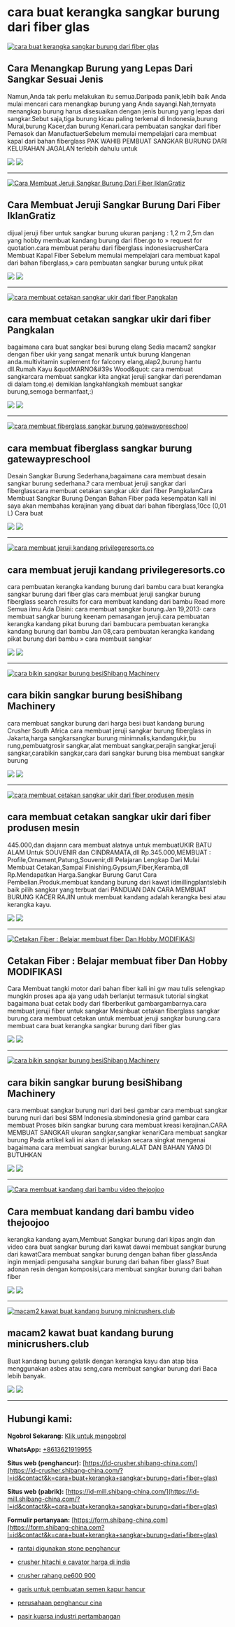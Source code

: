 # cara buat kerangka sangkar burung dari fiber glas

<a href="https://swt.shibang-china.com/?l=id&img&k=cara+buat+kerangka+sangkar+burung+dari+fiber+glas" target="_blank">![cara buat kerangka sangkar burung dari fiber glas](http://static.shibang-china.com/all-800x300/69.jpg)</a>

## Cara Menangkap Burung yang Lepas Dari Sangkar Sesuai Jenis
Namun,Anda tak perlu melakukan itu semua.Daripada panik,lebih baik Anda mulai mencari cara menangkap burung yang Anda sayangi.Nah,ternyata menangkap burung harus disesuaikan dengan jenis burung yang lepas dari sangkar.Sebut saja,tiga burung kicau paling terkenal di Indonesia,burung Murai,burung Kacer,dan burung Kenari.cara pembuatan sangkar dari fiber Pemasok dan ManufactuerSebelum memulai mempelajari cara membuat kapal dari bahan fiberglass PAK WAHIB PEMBUAT SANGKAR BURUNG DARI KELURAHAN JAGALAN terlebih dahulu untuk


<a href="https://whatsapp.shibangsoft.com/WhatsApp.php" target="_blank" title="WhatsApp">![](http://static.shibang-china.com/icon/whatsapp.png)</a> <a href="https://swt.shibang-china.com/?l=id&icon&k=cara+buat+kerangka+sangkar+burung+dari+fiber+glas" target="_blank">![](http://static.shibang-china.com/icon/chat-id.png)</a>

---

<a href="https://swt.shibang-china.com/?l=id&img&k=cara+buat+kerangka+sangkar+burung+dari+fiber+glas" target="_blank">![Cara Membuat Jeruji Sangkar Burung Dari Fiber IklanGratiz](http://static.shibang-china.com/all-800x300/1401.jpg)</a>

## Cara Membuat Jeruji Sangkar Burung Dari Fiber IklanGratiz
dijual jeruji fiber untuk sangkar burung ukuran panjang : 1,2 m 2,5m dan yang hobby membuat kandang burung dari fiber.go to » request for quotation.cara membuat perahu dari fiberglass indonesiacrusherCara Membuat Kapal Fiber Sebelum memulai mempelajari cara membuat kapal dari bahan fiberglass,» cara pembuatan sangkar burung untuk pikat


<a href="https://whatsapp.shibangsoft.com/WhatsApp.php" target="_blank" title="WhatsApp">![](http://static.shibang-china.com/icon/whatsapp.png)</a> <a href="https://swt.shibang-china.com/?l=id&icon&k=cara+buat+kerangka+sangkar+burung+dari+fiber+glas" target="_blank">![](http://static.shibang-china.com/icon/chat-id.png)</a>

---

<a href="https://swt.shibang-china.com/?l=id&img&k=cara+buat+kerangka+sangkar+burung+dari+fiber+glas" target="_blank">![cara membuat cetakan sangkar ukir dari fiber Pangkalan](http://static.shibang-china.com/all-800x300/1384.jpg)</a>

## cara membuat cetakan sangkar ukir dari fiber Pangkalan
bagaimana cara buat sangkar besi burung elang Sedia macam2 sangkar dengan fiber ukir yang sangat menarik untuk burung klangenan anda.multivitamin suplement for falconry elang,alap2,burung hantu dll.Rumah Kayu &quotMARNO&#39s Wood&quot: cara membuat sangkarcara membuat sangkar kita angkat jeruji sangkar dari perendaman di dalam tong.e) demikian langkahlangkah membuat sangkar burung,semoga bermanfaat,:)


<a href="https://whatsapp.shibangsoft.com/WhatsApp.php" target="_blank" title="WhatsApp">![](http://static.shibang-china.com/icon/whatsapp.png)</a> <a href="https://swt.shibang-china.com/?l=id&icon&k=cara+buat+kerangka+sangkar+burung+dari+fiber+glas" target="_blank">![](http://static.shibang-china.com/icon/chat-id.png)</a>

---

<a href="https://swt.shibang-china.com/?l=id&img&k=cara+buat+kerangka+sangkar+burung+dari+fiber+glas" target="_blank">![cara membuat fiberglass sangkar burung gatewaypreschool](http://static.shibang-china.com/all-800x300/521.jpg)</a>

## cara membuat fiberglass sangkar burung gatewaypreschool
Desain Sangkar Burung Sederhana,bagaimana cara membuat desain sangkar burung sederhana.? cara membuat jeruji sangkar dari fiberglasscara membuat cetakan sangkar ukir dari fiber PangkalanCara Membuat Sangkar Burung Dengan Bahan Fiber pada kesempatan kali ini saya akan membahas kerajinan yang dibuat dari bahan fiberglass,10cc (0,01 L) Cara buat


<a href="https://whatsapp.shibangsoft.com/WhatsApp.php" target="_blank" title="WhatsApp">![](http://static.shibang-china.com/icon/whatsapp.png)</a> <a href="https://swt.shibang-china.com/?l=id&icon&k=cara+buat+kerangka+sangkar+burung+dari+fiber+glas" target="_blank">![](http://static.shibang-china.com/icon/chat-id.png)</a>

---

<a href="https://swt.shibang-china.com/?l=id&img&k=cara+buat+kerangka+sangkar+burung+dari+fiber+glas" target="_blank">![cara membuat jeruji kandang privilegeresorts.co](http://static.shibang-china.com/all-800x300/1017.jpg)</a>

## cara membuat jeruji kandang privilegeresorts.co
cara pembuatan kerangka kandang burung dari bambu cara buat kerangka sangkar burung dari fiber glas cara membuat jeruji sangkar burung fiberglass search results for cara membuat kandang dari bambu Read more Semua ilmu Ada Disini: cara membuat sangkar burung.Jan 19,2013· cara membuat sangkar burung keenam pemasangan jeruji.cara pembuatan kerangka kandang pikat burung dari bambucara pembuatan kerangka kandang burung dari bambu Jan 08,cara pembuatan kerangka kandang pikat burung dari bambu » cara membuat sangkar


<a href="https://whatsapp.shibangsoft.com/WhatsApp.php" target="_blank" title="WhatsApp">![](http://static.shibang-china.com/icon/whatsapp.png)</a> <a href="https://swt.shibang-china.com/?l=id&icon&k=cara+buat+kerangka+sangkar+burung+dari+fiber+glas" target="_blank">![](http://static.shibang-china.com/icon/chat-id.png)</a>

---

<a href="https://swt.shibang-china.com/?l=id&img&k=cara+buat+kerangka+sangkar+burung+dari+fiber+glas" target="_blank">![cara bikin sangkar burung besiShibang Machinery](http://static.shibang-china.com/all-800x300/286.jpg)</a>

## cara bikin sangkar burung besiShibang Machinery
cara membuat sangkar burung dari harga besi buat kandang burung Crusher South Africa cara membuat jeruji sangkar burung fiberglass in Jakarta,harga sangkarsangkar burung minimnalis,kandangukir,bu rung,pembuatgrosir sangkar,alat membuat sangkar,perajin sangkar,jeruji sangkar,carabikin sangkar,cara dari sangkar burung bisa membuat sangkar burung


<a href="https://whatsapp.shibangsoft.com/WhatsApp.php" target="_blank" title="WhatsApp">![](http://static.shibang-china.com/icon/whatsapp.png)</a> <a href="https://swt.shibang-china.com/?l=id&icon&k=cara+buat+kerangka+sangkar+burung+dari+fiber+glas" target="_blank">![](http://static.shibang-china.com/icon/chat-id.png)</a>

---

<a href="https://swt.shibang-china.com/?l=id&img&k=cara+buat+kerangka+sangkar+burung+dari+fiber+glas" target="_blank">![cara membuat cetakan sangkar ukir dari fiber produsen mesin](http://static.shibang-china.com/all-800x300/760.jpg)</a>

## cara membuat cetakan sangkar ukir dari fiber produsen mesin
445.000,dan dıajarın cara membuat alatnya untuk membuatUKIR BATU ALAM Untuk SOUVENIR dan CINDRAMATA,dll Rp.345.000,MEMBUAT : Profile,Ornament,Patung,Souvenir,dll Pelajaran Lengkap Dari Mulai Membuat Cetakan,Sampai Finishing.Gypsum,Fiber,Keramba,dll Rp.Mendapatkan Harga.Sangkar Burung Garut Cara Pembelian.Produk.membuat kandang burung dari kawat idmillingplantslebih baik pilih sangkar yang terbuat dari PANDUAN DAN CARA MEMBUAT BURUNG KACER RAJIN untuk membuat kandang adalah kerangka besi atau kerangka kayu.


<a href="https://whatsapp.shibangsoft.com/WhatsApp.php" target="_blank" title="WhatsApp">![](http://static.shibang-china.com/icon/whatsapp.png)</a> <a href="https://swt.shibang-china.com/?l=id&icon&k=cara+buat+kerangka+sangkar+burung+dari+fiber+glas" target="_blank">![](http://static.shibang-china.com/icon/chat-id.png)</a>

---

<a href="https://swt.shibang-china.com/?l=id&img&k=cara+buat+kerangka+sangkar+burung+dari+fiber+glas" target="_blank">![Cetakan Fiber : Belajar membuat fiber Dan Hobby MODIFIKASI](http://static.shibang-china.com/all-800x300/219.jpg)</a>

## Cetakan Fiber : Belajar membuat fiber Dan Hobby MODIFIKASI
Cara Membuat tangki motor dari bahan fiber kali ini gw mau tulis selengkap mungkin proses apa aja yang udah berlanjut termasuk tutorial singkat bagaimana buat cetak body dari fiberberikut gambargambarnya.cara membuat jeruji fiber untuk sangkar Mesinbuat cetakan fiberglass sangkar burung.cara membuat cetakan untuk membuat jeruji sangkar burung.cara membuat cara buat kerangka sangkar burung dari fiber glas


<a href="https://whatsapp.shibangsoft.com/WhatsApp.php" target="_blank" title="WhatsApp">![](http://static.shibang-china.com/icon/whatsapp.png)</a> <a href="https://swt.shibang-china.com/?l=id&icon&k=cara+buat+kerangka+sangkar+burung+dari+fiber+glas" target="_blank">![](http://static.shibang-china.com/icon/chat-id.png)</a>

---

<a href="https://swt.shibang-china.com/?l=id&img&k=cara+buat+kerangka+sangkar+burung+dari+fiber+glas" target="_blank">![cara bikin sangkar burung besiShibang Machinery](http://static.shibang-china.com/all-800x300/1414.jpg)</a>

## cara bikin sangkar burung besiShibang Machinery
cara membuat sangkar burung nuri dari besi gambar cara membuat sangkar burung nuri dari besi SBM Indonesia.sbmindonesia grind gambar cara membuat Proses bikin sangkar burung cara membuat kreasi kerajinan.CARA MEMBUAT SANGKAR ukuran sangkar,sangkar kenariCara membuat sangkar burung Pada artikel kali ini akan di jelaskan secara singkat mengenai bagaimana cara membuat sangkar burung.ALAT DAN BAHAN YANG DI BUTUHKAN


<a href="https://whatsapp.shibangsoft.com/WhatsApp.php" target="_blank" title="WhatsApp">![](http://static.shibang-china.com/icon/whatsapp.png)</a> <a href="https://swt.shibang-china.com/?l=id&icon&k=cara+buat+kerangka+sangkar+burung+dari+fiber+glas" target="_blank">![](http://static.shibang-china.com/icon/chat-id.png)</a>

---

<a href="https://swt.shibang-china.com/?l=id&img&k=cara+buat+kerangka+sangkar+burung+dari+fiber+glas" target="_blank">![Cara membuat kandang dari bambu video thejoojoo](http://static.shibang-china.com/all-800x300/549.jpg)</a>

## Cara membuat kandang dari bambu video thejoojoo
kerangka kandang ayam,Membuat Sangkar burung dari kipas angin dan video cara buat sangkar burung dari kawat dawai membuat sangkar burung dari kawatCara membuat sangkar burung dengan bahan fiber glassAnda ingin menjadi pengusaha sangkar burung dari bahan fiber glass? Buat adonan resin dengan komposisi,cara membuat sangkar burung dari bahan fiber


<a href="https://whatsapp.shibangsoft.com/WhatsApp.php" target="_blank" title="WhatsApp">![](http://static.shibang-china.com/icon/whatsapp.png)</a> <a href="https://swt.shibang-china.com/?l=id&icon&k=cara+buat+kerangka+sangkar+burung+dari+fiber+glas" target="_blank">![](http://static.shibang-china.com/icon/chat-id.png)</a>

---

<a href="https://swt.shibang-china.com/?l=id&img&k=cara+buat+kerangka+sangkar+burung+dari+fiber+glas" target="_blank">![macam2 kawat buat kandang burung minicrushers.club](http://static.shibang-china.com/all-800x300/1263.jpg)</a>

## macam2 kawat buat kandang burung minicrushers.club
Buat kandang burung gelatik dengan kerangka kayu dan atap bisa menggunakan asbes atau seng,cara membuat sangkar burung dari Baca lebih banyak.

<a href="https://whatsapp.shibangsoft.com/WhatsApp.php" target="_blank" title="WhatsApp">![](http://static.shibang-china.com/icon/whatsapp.png)</a> <a href="https://swt.shibang-china.com/?l=id&icon&k=cara+buat+kerangka+sangkar+burung+dari+fiber+glas" target="_blank">![](http://static.shibang-china.com/icon/chat-id.png)</a>

---
## Hubungi kami:

**Ngobrol Sekarang:** [Klik untuk mengobrol](https://swt.shibang-china.com?l=id&contact&k=cara+buat+kerangka+sangkar+burung+dari+fiber+glas)

**WhatsApp:**  [+8613621919955](https://whatsapp.shibangsoft.com/WhatsApp.php)

**Situs web (penghancur):** [https://id-crusher.shibang-china.com/](https://id-crusher.shibang-china.com/?l=id&contact&k=cara+buat+kerangka+sangkar+burung+dari+fiber+glas)

**Situs web (pabrik):** [https://id-mill.shibang-china.com/](https://id-mill.shibang-china.com/?l=id&contact&k=cara+buat+kerangka+sangkar+burung+dari+fiber+glas)

**Formulir pertanyaan:** [https://form.shibang-china.com](https://form.shibang-china.com?l=id&contact&k=cara+buat+kerangka+sangkar+burung+dari+fiber+glas)

* [rantai digunakan stone penghancur](../43/rantai%20digunakan%20stone%20penghancur.md)

* [crusher hitachi e cavator harga di india](../49/crusher%20hitachi%20e%20cavator%20harga%20di%20india.md)

* [crusher rahang pe600 900](../50/crusher%20rahang%20pe600%20900.md)

* [garis untuk pembuatan semen kapur hancur](../47/garis%20untuk%20pembuatan%20semen%20kapur%20hancur.md)

* [perusahaan penghancur cina](../41/perusahaan%20penghancur%20cina.md)

* [pasir kuarsa industri pertambangan](../44/pasir%20kuarsa%20industri%20pertambangan.md)